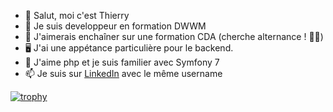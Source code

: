- 👋 Salut, moi c'est Thierry
- 🌱 Je suis developpeur en formation DWWM
- 👀 J'aimerais enchaîner sur une formation CDA (cherche alternance ! 🙋‍♂️)
- 🖥️ J'ai une appétance particulière pour le backend.
- 💞️ J'aime php et je suis familier avec Symfony 7
- 📫 Je suis sur [LinkedIn](https://www.linkedin.com/in/ahkhiat/) avec le même username

<!---
ahkhiat/ahkhiat is a ✨ special ✨ repository because its `README.md` (this file) appears on your GitHub profile.
You can click the Preview link to take a look at your changes.
--->
[![trophy](https://github-profile-trophy.vercel.app/?username=ahkhiat)](https://github.com/ryo-ma/github-profile-trophy)

